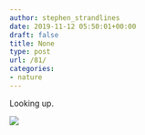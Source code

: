 ```yaml
---
author: stephen_strandlines
date: 2019-11-12 05:50:01+00:00
draft: false
title: None
type: post
url: /81/
categories:
- nature
---
```


Looking up. 

![](https://www.strandlines.blog/uploads/2019/5c88e6cbae.jpg)

